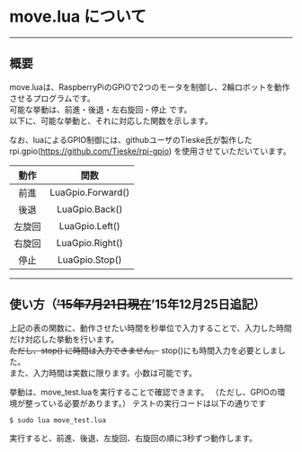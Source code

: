 # move.lua について
---
## 概要

move.luaは、RaspberryPiのGPiOで2つのモータを制御し、2輪ロボットを動作させるプログラムです。  
可能な挙動は、前進・後退・左右旋回・停止 です。  
以下に、可能な挙動と、それに対応した関数を示します。  

なお、luaによるGPIO制御には、githubユーザのTieske氏が製作した rpi.gpio(https://github.com/Tieske/rpi-gpio) を使用させていただいています。

|動作|関数|
|:-:|:-:|
|前進|LuaGpio.Forward()|
|後退|LuaGpio.Back()|
|左旋回|LuaGpio.Left()|
|右旋回|LuaGpio.Right()|
|停止|LuaGpio.Stop()|
---
## 使い方（~~’15年7月21日現在~~’15年12月25日追記）

上記の表の関数に、動作させたい時間を秒単位で入力することで、入力した時間だけ対応した挙動を行います。  
~~ただし、stop() に時間は入力できません。~~
stop()にも時間入力を必要としました。  
また、入力時間は実数に限ります。小数は可能です。  

挙動は、move_test.luaを実行することで確認できます。
（ただし、GPIOの環境が整っている必要があります。）
テストの実行コードは以下の通りです

	$ sudo lua move_test.lua

実行すると、前進、後退、左旋回、右旋回の順に3秒ずつ動作します。